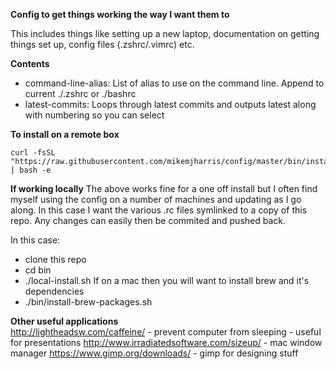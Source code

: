 **Config to get things working the way I want them to**

This includes things like setting up a new laptop, documentation on getting things set up, config files (.zshrc/.vimrc) etc.

**Contents**
- command-line-alias:  List of alias to use on the command line.  Append to current ./.zshrc or ./bashrc
- latest-commits: Loops through latest commits and outputs latest along with numbering so you can select 


**To install on a remote box**

```
curl -fsSL "https://raw.githubusercontent.com/mikemjharris/config/master/bin/install.sh" | bash -e
```

**If working locally**
The above works fine for a one off install but I often find myself using the config on a number of machines and updating as I go along.
In this case I want the various .rc files symlinked to a copy of this repo.  Any changes can easily then be commited and pushed back.

In this case:
- clone this repo
- cd bin
- ./local-install.sh
If on a mac then you will want to install brew and it's dependencies
- ./bin/install-brew-packages.sh

**Other useful applications**  
http://lightheadsw.com/caffeine/  - prevent computer from sleeping - useful for presentations
http://www.irradiatedsoftware.com/sizeup/  - mac window manager
https://www.gimp.org/downloads/ - gimp for designing stuff

